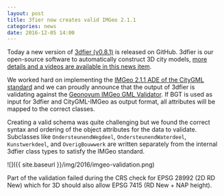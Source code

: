 ```yaml
---
layout: post
title: 3fier now creates valid IMGeo 2.1.1
categories: news
date: 2016-12-05 14:00
---
```


Today a new version of [3dfier (v0.8.1)](https://github.com/tudelft3d/3dfier/releases/tag/v0.8.1) is released on GitHub. 
3dfier is our open-source software to automatically construct 3D city models, [more details and a videos are available in this news item](https://3d.bk.tudelft.nl/news/2016/09/08/3dfier-awesome-video.html).

We worked hard on implementing the [IMGeo 2.1.1 ADE of the CityGML standard](http://www.geonovum.nl/wegwijzer/standaarden/imgeo-211xsd) and we can proudly announce that the output of 3dfier is validating against the [Geonovum IMGeo GML Validator](http://www.geonovum.nl/validator-imgeo-gml). 
If BGT is used as input for 3dfier and CityGML-IMGeo as output format, all attributes will be mapped to the correct classes.

Creating a valid schema was quite challenging but we found the correct syntax and ordering of the object attributes for the data to validate. 
Subclasses like `OndersteunendWegdeel`, `OndersteunendWaterdeel`, `Kunstwerkdeel`, and `OverigBouwwerk` are written separately from the internal 3dfier class types to satisfy the IMGeo standard.

![]({{ site.baseurl }}/img/2016/imgeo-validation.png)

Part of the validation failed during the CRS check for EPSG 28992 (2D RD New) which for 3D should also allow EPSG 7415 (RD New + NAP height).
